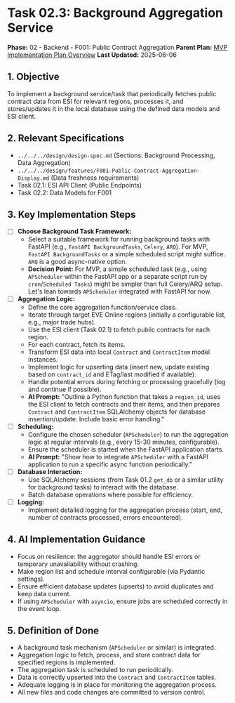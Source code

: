 # Task 02.3: Background Aggregation Service

**Phase:** 02 - Backend - F001: Public Contract Aggregation
**Parent Plan:** [MVP Implementation Plan Overview](../00-mvp-implementation-plan-overview.md)
**Last Updated:** 2025-06-06

## 1. Objective

To implement a background service/task that periodically fetches public contract data from ESI for relevant regions, processes it, and stores/updates it in the local database using the defined data models and ESI client.

## 2. Relevant Specifications

*   `../../../design/design-spec.md` (Sections: Background Processing, Data Aggregation)
*   `../../../design/features/F001-Public-Contract-Aggregation-Display.md` (Data freshness requirements)
*   Task 02.1: ESI API Client (Public Endpoints)
*   Task 02.2: Data Models for F001

## 3. Key Implementation Steps

*   [ ] **Choose Background Task Framework:**
    *   Select a suitable framework for running background tasks with FastAPI (e.g., `FastAPI BackgroundTasks`, `Celery`, `ARQ`). For MVP, `FastAPI BackgroundTasks` or a simple scheduled script might suffice. `ARQ` is a good async-native option.
    *   **Decision Point:** For MVP, a simple scheduled task (e.g., using `APScheduler` within the FastAPI app or a separate script run by `cron`/`Scheduled Tasks`) might be simpler than full Celery/ARQ setup. Let's lean towards `APScheduler` integrated with FastAPI for now.
*   [ ] **Aggregation Logic:**
    *   Define the core aggregation function/service class.
    *   Iterate through target EVE Online regions (initially a configurable list, e.g., major trade hubs).
    *   Use the ESI client (Task 02.1) to fetch public contracts for each region.
    *   For each contract, fetch its items.
    *   Transform ESI data into local `Contract` and `ContractItem` model instances.
    *   Implement logic for upserting data (insert new, update existing based on `contract_id` and ETag/last modified if available).
    *   Handle potential errors during fetching or processing gracefully (log and continue if possible).
    *   **AI Prompt:** "Outline a Python function that takes a `region_id`, uses the ESI client to fetch contracts and their items, and then prepares `Contract` and `ContractItem` SQLAlchemy objects for database insertion/update. Include basic error handling."
*   [ ] **Scheduling:**
    *   Configure the chosen scheduler (`APScheduler`) to run the aggregation logic at regular intervals (e.g., every 15-30 minutes, configurable).
    *   Ensure the scheduler is started when the FastAPI application starts.
    *   **AI Prompt:** "Show how to integrate `APScheduler` with a FastAPI application to run a specific async function periodically."
*   [ ] **Database Interaction:**
    *   Use SQLAlchemy sessions (from Task 01.2 `get_db` or a similar utility for background tasks) to interact with the database.
    *   Batch database operations where possible for efficiency.
*   [ ] **Logging:**
    *   Implement detailed logging for the aggregation process (start, end, number of contracts processed, errors encountered).

## 4. AI Implementation Guidance

*   Focus on resilience: the aggregator should handle ESI errors or temporary unavailability without crashing.
*   Make region list and schedule interval configurable (via Pydantic settings).
*   Ensure efficient database updates (upserts) to avoid duplicates and keep data current.
*   If using `APScheduler` with `asyncio`, ensure jobs are scheduled correctly in the event loop.

## 5. Definition of Done

*   A background task mechanism (`APScheduler` or similar) is integrated.
*   Aggregation logic to fetch, process, and store contract data for specified regions is implemented.
*   The aggregation task is scheduled to run periodically.
*   Data is correctly upserted into the `Contract` and `ContractItem` tables.
*   Adequate logging is in place for monitoring the aggregation process.
*   All new files and code changes are committed to version control.
